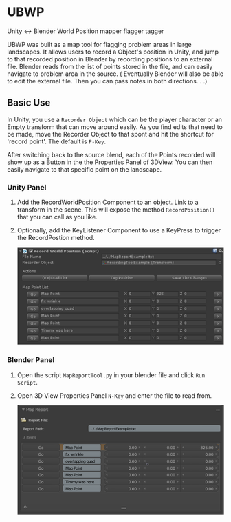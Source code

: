# UBWP
Unity &lt;-> Blender World Position mapper flagger tagger

UBWP was built as a map tool for flagging problem areas in large landscapes. It allows users to record a Object's position in Unity, and jump to that recorded position in Blender by recording positions to an external file. Blender reads from the list of points stored in the file, and can easily navigate to problem area in the source.  ( Eventually Blender will also be able to edit the external file. Then you can pass notes in both directions. . .)

## Basic Use
In Unity, you use a `Recorder Object` which can be the player character or an Empty transform that can move around easily. As you find edits that need to be made, move the Recorder Object to that spont and hit the shortcut for 'record point'. The default is `P-Key`.

After switching back to the source blend, each of the Points recorded will show up as a Button in the the Properties Panel of 3DView. You can then easily navigate to that specific point on the landscape.

### Unity Panel

1. Add the RecordWorldPosition Component to an object. Link to a transform in the scene. This will expose the method `RecordPosition()` that you can call as you like.
2. Optionally, add the KeyListener Component to use a KeyPress to trigger the RecordPostion method.
	
	![Unity Component Stack](./UnityUI.png?raw=true)

### Blender Panel
1. Open the script `MapReportTool.py` in your blender file and click `Run Script`.
2. Open 3D View Properties Panel `N-Key` and enter the file to read from.

	![Blender MapTool Panel](./BlenderUI.png?raw=true)


